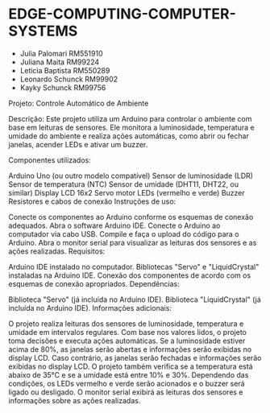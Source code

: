 # EDGE-COMPUTING-COMPUTER-SYSTEMS
 - Julia Palomari RM551910
 - Juliana Maita RM99224
 - Leticia Baptista RM550289
 - Leonardo Schunck RM99902
 - Kayky Schunck RM99756



Projeto: Controle Automático de Ambiente

Descrição:
Este projeto utiliza um Arduino para controlar o ambiente com base em leituras de sensores. Ele monitora a luminosidade, temperatura e umidade do ambiente e realiza ações automáticas, como abrir ou fechar janelas, acender LEDs e ativar um buzzer.

Componentes utilizados:

Arduino Uno (ou outro modelo compatível)
Sensor de luminosidade (LDR)
Sensor de temperatura (NTC)
Sensor de umidade (DHT11, DHT22, ou similar)
Display LCD 16x2
Servo motor
LEDs (vermelho e verde)
Buzzer
Resistores e cabos de conexão
Instruções de uso:

Conecte os componentes ao Arduino conforme os esquemas de conexão adequados.
Abra o software Arduino IDE.
Conecte o Arduino ao computador via cabo USB.
Compile e faça o upload do código para o Arduino.
Abra o monitor serial para visualizar as leituras dos sensores e as ações realizadas.
Requisitos:

Arduino IDE instalado no computador.
Bibliotecas "Servo" e "LiquidCrystal" instaladas na Arduino IDE.
Conexão dos componentes de acordo com os esquemas de conexão apropriados.
Dependências:

Biblioteca "Servo" (já incluída no Arduino IDE).
Biblioteca "LiquidCrystal" (já incluída no Arduino IDE).
Informações adicionais:

O projeto realiza leituras dos sensores de luminosidade, temperatura e umidade em intervalos regulares.
Com base nos valores lidos, o projeto toma decisões e executa ações automáticas.
Se a luminosidade estiver acima de 80%, as janelas serão abertas e informações serão exibidas no display LCD.
Caso contrário, as janelas serão fechadas e informações serão exibidas no display LCD.
O projeto também verifica se a temperatura está abaixo de 35°C e se a umidade está entre 10% e 30%.
Dependendo das condições, os LEDs vermelho e verde serão acionados e o buzzer será ligado ou desligado.
O monitor serial exibirá as leituras dos sensores e informações sobre as ações realizadas.
